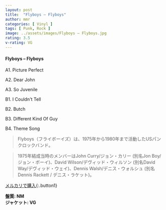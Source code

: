 ```yaml
---
layout: post
title:  "Flyboys – Flyboys"
author: mmr
categories: [ Vinyl ]
tags: [ Punk, Rock ]
image: ../assets/images/Flyboys – Flyboys.jpg
rating: 3.5
v-rating: VG
---
```


#### Flyboys – Flyboys

A1. Picture Perfect

A2. Dear John

A3. So Juvenile

B1. I Couldn't Tell

B2. Butch

B3. Different Kind Of Guy

B4. Theme Song

> Flyboys（フライボーイズ）は、1975年から1980年まで活動したUSパンクロックバンド。

> 1975年結成当時のメンバーはJohn Curry/ジョン・カリー (別名Jon Boy/ジョン・ボーイ)、David Wilson/デヴィッド・ウィルソン (別名David Way/デヴィッド・ウェイ)、Dennis Walsh/デニス・ウォルシュ (別名Dennis Rackett / デニス・ラケット)。

[メルカリで購入](https://jp.mercari.com/item/m86414218570){:.button1}

<div class="mt-4 mb-4 d-flex align-items-center">
<strong class="mr-1">盤質: NM</strong>
</div>
<div class="mt-4 mb-4 d-flex align-items-center">
<strong class="mr-1">ジャケット: VG</strong>
</div>
